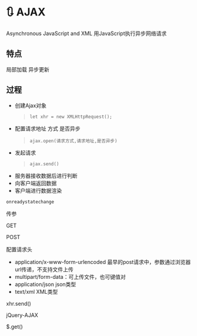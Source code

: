# 🔃 AJAX

Asynchronous JavaScript and XML 用JavaScript执行异步网络请求

## 特点
局部加载 异步更新

## 过程

+ 创建Ajax对象
  > `let xhr = new XMLHttpRequest();`
+ 配置请求地址 方式 是否异步
  > `ajax.open(请求方式,请求地址,是否异步)`
+ 发起请求
  > `ajax.send()`
+ 服务器接收数据后进行判断
+ 向客户端返回数据
+ 客户端进行数据渲染

`onreadystatechange`

传参

GET

POST

配置请求头

- application/x-www-form-urlencoded 最早的post请求中，参数通过浏览器url传递，不支持文件上传
- multipart/form-data：可上传文件，也可键值对
- application/json json类型
- text/xml XML类型

xhr.send()

jQuery-AJAX

$.get()